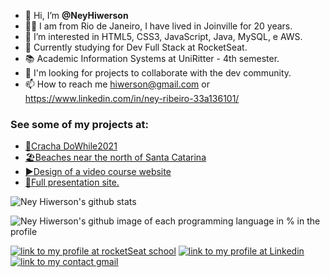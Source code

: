 - 👋 Hi, I’m **@NeyHiwerson**
- 🚶‍♂️ I am from Rio de Janeiro, I have lived in Joinville for 20 years.
- 👀 I’m interested in HTML5, CSS3, JavaScript, Java, MySQL, e AWS. 
- 🌱 Currently studying for Dev Full Stack at RocketSeat.
- 📚 Academic Information Systems at UniRitter - 4th semester.
- 💞️ I'm looking for projects to collaborate with the dev community.
- 📫 How to reach me hiwerson@gmail.com or https://www.linkedin.com/in/ney-ribeiro-33a136101/

### See some of my projects at:
* [🚀Cracha DoWhile2021](https://neyhiwerson.github.io/NLW/)
* [🏖️Beaches near the north of Santa Catarina](https://neyhiwerson.github.io/Projeto-praias-do-norte-de-Santa-Catarina/)
* [▶️Design of a video course website](https://neyhiwerson.github.io/Projeto-site/)
* [👔Full presentation site.](https://neyhiwerson.github.io/site-final/)

![Ney Hiwerson's github stats](https://github-readme-stats.vercel.app/api?username=NeyHiwerson&show_icons=true&theme=ocean_dark)

![Ney Hiwerson's github image of each programming language in % in the profile](https://github-readme-stats.vercel.app/api/top-langs/?username=NeyHiwerson&layout=compact&langs_count=7&theme=ocean_dark)

[![link to my profile at rocketSeat school](https://img.shields.io/badge/Perfil-RocketSeat-brightgreen)](https://app.rocketseat.com.br/me/ney-hiwerson-missias-ribeiro-06346)
[![link to my profile at Linkedin](https://img.shields.io/badge/-LinkedIn-blue?style=flat&labelColor=blue&logo=Linkedin&Color=white)](https://www.linkedin.com/in/ney-ribeiro-33a136101/)
 [![link to my contact gmail](https://img.shields.io/badge/-Gmail-red)](mailto:hiwerson@gmail.com)
<!---
NeyHiwerson/NeyHiwerson is a ✨ special ✨ repository because its `README.md` (this file) appears on your GitHub profile.
You can click the Preview link to take a look at your changes. " target="_blank
--->
